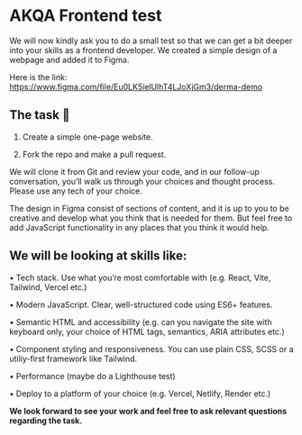 # AKQA Frontend test
 
We will now kindly ask you to do a small test so that we can get a bit deeper into your skills as a frontend developer. We created a simple design of a webpage and added it to Figma. 
 
Here is the link: https://www.figma.com/file/Eu0LK5ielUlhT4LJoXjGm3/derma-demo 

 
## The task 🔨

1. Create a simple one-page website.

2. Fork the repo and make a pull request.
 
We will clone it from Git and review your code, and in our follow-up conversation, you’ll walk us through your choices and thought process. Please use any tech of your choice. 
 
The design in Figma consist of sections of content, and it is up to you to be creative and develop what you think that is needed for them. But feel free to add JavaScript functionality in any places that you think it would help.
 

## We will be looking at skills like:
 
•	Tech stack. Use what you’re most comfortable with (e.g. React, Vite, Tailwind, Vercel etc.)
 
•	Modern JavaScript. Clear, well-structured code using ES6+ features.
 
•	Semantic HTML and accessibility (e.g. can you navigate the site with keyboard only, your choice of HTML tags, semantics, ARIA attributes etc.)
 
•	Component styling and responsiveness. You can use plain CSS, SCSS or a utiliy-first framework like Tailwind.
 
•	Performance (maybe do a Lighthouse test)

• Deploy to a platform of your choice (e.g. Vercel, Netlify, Render etc.)
 
**We look forward to see your work and feel free to ask relevant questions regarding the task.**
